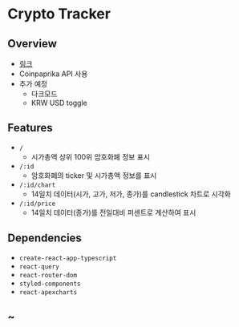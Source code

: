 # Crypto Tracker

## Overview

- [링크](https://zzicc12.github.io/react-coin/)
- Coinpaprika API 사용
- 추가 예정
  - 다크모드
  - KRW USD toggle

## Features

- `/`
  - 시가총액 상위 100위 암호화폐 정보 표시
- `/:id`
  - 암호화폐의 ticker 및 시가총액 정보를 표시
- `/:id/chart`
  - 14일치 데이터(시가, 고가, 저가, 종가)를 candlestick 차트로 시각화
- `/:id/price`
  - 14일치 데이터(종가)를 전일대비 퍼센트로 계산하여 표시

## Dependencies

- `create-react-app-typescript`
- `react-query`
- `react-router-dom`
- `styled-components`
- `react-apexcharts`

## ~
